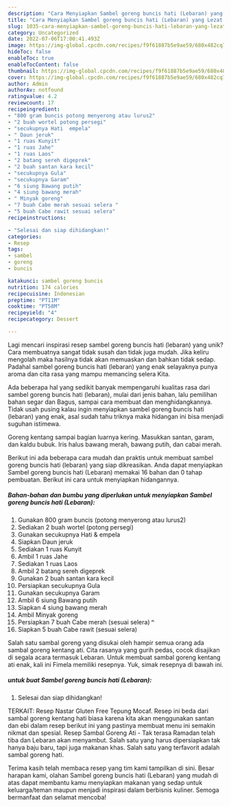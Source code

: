 ```yaml
---
description: "Cara Menyiapkan Sambel goreng buncis hati (Lebaran) yang Lezat Sekali"
title: "Cara Menyiapkan Sambel goreng buncis hati (Lebaran) yang Lezat Sekali"
slug: 1035-cara-menyiapkan-sambel-goreng-buncis-hati-lebaran-yang-lezat-sekali
category: Uncategorized
date: 2022-07-06T17:00:41.493Z
image: https://img-global.cpcdn.com/recipes/f9f61887b5e9ae59/680x482cq70/sambel-goreng-buncis-hati-lebaran-foto-resep-utama.jpg
hideToc: false
enableToc: true
enableTocContent: false
thumbnail: https://img-global.cpcdn.com/recipes/f9f61887b5e9ae59/680x482cq70/sambel-goreng-buncis-hati-lebaran-foto-resep-utama.jpg
cover: https://img-global.cpcdn.com/recipes/f9f61887b5e9ae59/680x482cq70/sambel-goreng-buncis-hati-lebaran-foto-resep-utama.jpg
author: Admin
authorAv: notfound
ratingvalue: 4.2
reviewcount: 17
recipeingredient:
- "800 gram buncis potong menyerong atau lurus2"
- "2 buah wortel potong persegi"
- "secukupnya Hati  empela"
- " Daun jeruk"
- "1 ruas Kunyit"
- "1 ruas Jahe"
- "1 ruas Laos"
- "2 batang sereh digeprek"
- "2 buah santan kara kecil"
- "secukupnya Gula"
- "secukupnya Garam"
- "6 siung Bawang putih"
- "4 siung bawang merah"
- " Minyak goreng"
- "7 buah Cabe merah sesuai selera "
- "5 buah Cabe rawit sesuai selera"
recipeinstructions:

- "Selesai dan siap dihidangkan!"
categories:
- Resep
tags:
- sambel
- goreng
- buncis

katakunci: sambel goreng buncis 
nutrition: 174 calories
recipecuisine: Indonesian
preptime: "PT11M"
cooktime: "PT58M"
recipeyield: "4"
recipecategory: Dessert

---
```





Lagi mencari inspirasi resep sambel goreng buncis hati (lebaran) yang unik? Cara membuatnya sangat tidak susah dan tidak juga mudah. Jika keliru mengolah maka hasilnya tidak akan memuaskan dan bahkan tidak sedap. Padahal sambel goreng buncis hati (lebaran) yang enak selayaknya punya aroma dan cita rasa yang mampu memancing selera Kita.





Ada beberapa hal yang sedikit banyak mempengaruhi kualitas rasa dari sambel goreng buncis hati (lebaran), mulai dari jenis bahan, lalu pemilihan bahan segar dan Bagus, sampai cara membuat dan menghidangkannya. Tidak usah pusing kalau ingin menyiapkan sambel goreng buncis hati (lebaran) yang enak,      asal sudah tahu triknya maka hidangan ini bisa menjadi suguhan istimewa.














Goreng kentang sampai bagian luarnya kering. Masukkan santan, garam, dan kaldu bubuk. Iris halus bawang merah, bawang putih, dan cabai merah.






Berikut ini ada beberapa cara mudah dan praktis untuk membuat sambel goreng buncis hati (lebaran) yang siap dikreasikan. Anda dapat menyiapkan Sambel goreng buncis hati (Lebaran) memakai 16 bahan dan 0 tahap pembuatan. Berikut ini cara untuk menyiapkan hidangannya.

<!--inarticleads1-->

##### Bahan-bahan dan bumbu yang diperlukan untuk menyiapkan Sambel goreng buncis hati (Lebaran):

1. Gunakan 800 gram buncis (potong menyerong atau lurus2)
1. Sediakan 2 buah wortel (potong persegi)
1. Gunakan secukupnya Hati &amp; empela
1. Siapkan  Daun jeruk
1. Sediakan 1 ruas Kunyit
1. Ambil 1 ruas Jahe
1. Sediakan 1 ruas Laos
1. Ambil 2 batang sereh digeprek
1. Gunakan 2 buah santan kara kecil
1. Persiapkan secukupnya Gula
1. Gunakan secukupnya Garam
1. Ambil 6 siung Bawang putih
1. Siapkan 4 siung bawang merah
1. Ambil  Minyak goreng
1. Persiapkan 7 buah Cabe merah (sesuai selera) ⁿ
1. Siapkan 5 buah Cabe rawit (sesuai selera)


Salah satu sambal goreng yang disukai oleh hampir semua orang ada sambal goreng kentang ati. Cita rasanya yang gurih pedas, cocok disajikan di segala acara termasuk Lebaran. Untuk membuat sambal goreng kentang ati enak, kali ini Fimela memiliki resepnya. Yuk, simak resepnya di bawah ini. 

<!--inarticleads2-->

#####  untuk buat Sambel goreng buncis hati (Lebaran):


1. Selesai dan siap dihidangkan!

TERKAIT: Resep Nastar Gluten Free Tepung Mocaf. Resep ini beda dari sambal goreng kentang hati biasa karena kita akan menggunakan santan dan ebi dalam resep berikut ini yang pastinya membuat menu ini semakin nikmat dan spesial. Resep Sambal Goreng Ati - Tak terasa Ramadan telah tiba dan Lebaran akan menyambut. Salah satu yang harus dipersiapkan tak hanya baju baru, tapi juga makanan khas. Salah satu yang terfavorit adalah sambal goreng hati. 

Terima kasih telah membaca resep yang tim kami tampilkan di sini. Besar harapan kami, olahan Sambel goreng buncis hati (Lebaran) yang mudah di atas dapat membantu kamu menyiapkan makanan yang sedap untuk keluarga/teman maupun menjadi inspirasi dalam berbisnis kuliner. Semoga bermanfaat dan selamat mencoba!
